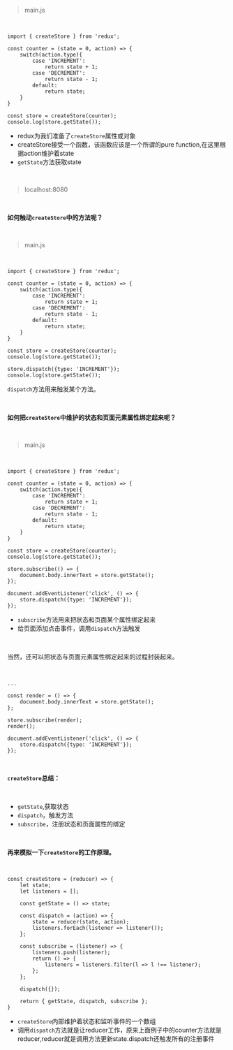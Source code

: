 > main.js

<br>

	import { createStore } from 'redux';
	
	const counter = (state = 0, action) => {
	    switch(action.type){
	        case 'INCREMENT':
	            return state + 1;
	        case 'DECREMENT':
	            return state - 1;
	        default:
	            return state;
	    }
	}
	
	const store = createStore(counter);
	console.log(store.getState());



- redux为我们准备了`createStore`属性或对象
- createStore接受一个函数，该函数应该是一个所谓的pure function,在这里根据action维护着state
- `getState`方法获取state

<br>

> localhost:8080

<br>

**如何触动`createStore`中的方法呢？**

<br>

> main.js

<br>

	import { createStore } from 'redux';
	
	const counter = (state = 0, action) => {
	    switch(action.type){
	        case 'INCREMENT':
	            return state + 1;
	        case 'DECREMENT':
	            return state - 1;
	        default:
	            return state;
	    }
	}
	
	const store = createStore(counter);
	console.log(store.getState());
	
	store.dispatch({type: 'INCREMENT'});
	console.log(store.getState());

`dispatch`方法用来触发某个方法。

<br>

**如何把`createStore`中维护的状态和页面元素属性绑定起来呢？**

<br>

> main.js

<br>

	import { createStore } from 'redux';
	
	const counter = (state = 0, action) => {
	    switch(action.type){
	        case 'INCREMENT':
	            return state + 1;
	        case 'DECREMENT':
	            return state - 1;
	        default:
	            return state;
	    }
	}
	
	const store = createStore(counter);
	console.log(store.getState());
	
	store.subscribe(() => {
	    document.body.innerText = store.getState();
	});
	
	document.addEventListener('click', () => {
	    store.dispatch({type: 'INCREMENT'});
	});

- `subscribe`方法用来把状态和页面某个属性绑定起来
- 给页面添加点击事件，调用`dispatch`方法触发

<br>

当然，还可以把状态与页面元素属性绑定起来的过程封装起来。

<br>

	...
	
	const render = () => {
	    document.body.innerText = store.getState();
	};
	
	store.subscribe(render);
	render();
	
	document.addEventListener('click', () => {
	    store.dispatch({type: 'INCREMENT'});
	});

<br>

**`createStore`总结：**

<br>

- `getState`,获取状态
- `dispatch`，触发方法
- `subscribe`，注册状态和页面属性的绑定

<br>

**再来模拟一下`createStore`的工作原理。**

<br>

	const createStore = (reducer) => {
		let state;
		let listeners = [];

		const getState = () => state;

		const dispatch = (action) => {
			state = reducer(state, action);
			listeners.forEach(listener => listener());
		};

		const subscribe = (listener) => {
			listeners.push(listener);
			return () => {
				listeners = listeners.filter(l => l !== listener);
			};
		};

		dispatch({});

		return { getState, dispatch, subscribe };
	}

- `createStore`内部维护着状态和监听事件的一个数组
- 调用`dispatch`方法就是让reducer工作，原来上面例子中的counter方法就是reducer,reducer就是调用方法更新state.dispatch还触发所有的注册事件

<br>







